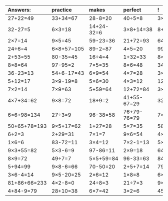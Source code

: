 | Answers: | practice | makes | perfect | ! |
| :--- | :--- | :--- | :--- | :--- |
| 27+22=49 | 33+34=67 | 28-8=20 | 40÷5=8 | 3×6=18 | 
| 32-27=5 | 6×3=18 | 14+24-32=6 | 3×8+14=38 | 8+81+78=167 | 
| 2×7=14 | 9×5=45 | 59-23=36 | 21+72=93 | 64+31=95 | 
| 24÷6=4 | 6×8+57=105 | 89-2=87 | 4×5=20 | 99-55=44 | 
| 2+53=55 | 80-35=45 | 16÷4=4 | 1+32=33 | 8×5=40 | 
| 8×8=64 | 97-95=2 | 7×5=35 | 8×6=48 | 34+9+98=141 | 
| 36-23=13 | 54+6-17=43 | 6×9=54 | 4×7=28 | 3×3=9 | 
| 5+12=17 | 3×9-19=8 | 5×6=30 | 4×3=12 | 12+48=60 | 
| 7×2=14 | 7×9=63 | 5+59=64 | 12+72=84 | 3×6-1=17 | 
| 4×7+34=62 | 9×8=72 | 18÷9=2 | 41+55-67=29 | 32+4-29=7 | 
| 6×6+98=134 | 27÷3=9 | 96-38=58 | 76+79-76=79 | 7×4=28 | 
| 50+65+78=193 | 9×5+17=62 | 1+27=28 | 5×7=35 | 58+1=59 | 
| 6÷2=3 | 2+29=31 | 7×1=7 | 9×6=54 | 4×2=8 | 
| 1×6=6 | 83-72=11 | 3×4=12 | 7×2-1=13 | 5×2=10 | 
| 9×3+55=82 | 5×3-6=9 | 97-86=11 | 2×9=18 | 64÷8=8 | 
| 8×9=72 | 49÷7=7 | 5×5+59=84 | 96-33=63 | 84-11=73 | 
| 5+94=99 | 9×8-6=66 | 70-50=20 | 2+5+7=14 | 79-30=49 | 
| 3×6-4=14 | 9×5-20=25 | 2×6=12 | 1×8=8 | 6×4=24 | 
| 81+86+66=233 | 4×2-8=0 | 24÷8=3 | 21÷7=3 | 9×3=27 | 
| 4+84-9=79 | 28+10=38 | 6×7=42 | 3×2=6 | 45÷5=9 | 
